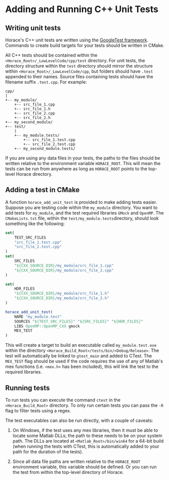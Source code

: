 # Adding and Running C++ Unit Tests

## Writing unit tests

Horace's C++ unit tests are written using the [GoogleTest framework](https://github.com/google/googletest).
Commands to create build targets for your tests should be written in CMake.

All C++ tests should be contained within the `<Horace_Root>/_LowLevelCode/cpp/test`
directory. For unit tests, the directory structure within the `test` directory
should mirror the structure within `<Horace_Root>/_LowLevelCode/cpp`, but
folders should have `.test` appended to their names. Source files containing
tests should have the filename suffix `.test.cpp`. For example:

```
cpp/
|
+-- my_module/
    +-- src_file_1.cpp
    +-- src_file_1.h
    +-- src_file_2.cpp
    +-- src_file_2.h
+-- my_second_module/
+-- test/
    |
    +-- my_module.tests/
        +-- src_file_1.test.cpp
        +-- src_file_2.test.cpp
    +-- my_second_module.tests/

```

If you are using any data files in your tests, the paths to the files should
be written relative to the environment variable `HORACE_ROOT`. This will mean
the tests can be run from anywhere as long as `HORACE_ROOT` points to the
top-level Horace directory.

## Adding a test in CMake

A function `horace_add_unit_test` is provided to make adding tests easier.
Suppose you are testing code within the `my_module` directory. You want to add
tests for `my_module`, and the test required libraries `GMock` and `OpenMP`.
The `CMakeLists.txt` file, within the `test/my_module.tests`directory, should
look something like the following:

```cmake
set(
    TEST_SRC_FILES
    "src_file_1.test.cpp"
    "src_file_2.test.cpp"
)
set(
    SRC_FILES
    "${CXX_SOURCE_DIR}/my_module/src_file_1.cpp"
    "${CXX_SOURCE_DIR}/my_module/src_file_2.cpp"
)

set(
    HDR_FILES
    "${CXX_SOURCE_DIR}/my_module/src_file_1.h"
    "${CXX_SOURCE_DIR}/my_module/src_file_2.h"
)

horace_add_unit_test(
    NAME "my_module.test"
    SOURCES "${TEST_SRC_FILES}" "${SRC_FILES}" "${HDR_FILES}"
    LIBS OpenMP::OpenMP_CXX gmock
    MEX_TEST
)
```

This will create a target to build an executable called `my_module.test.exe`
within the directory `<Horace_Build_Root>/tests/bin/<Debug/Release>`. The test
will automatically be linked to `gtest_main` and added to CTest. The `MEX_TEST`
flag should be used if the code requires the use of any of Matlab's mex
functions (i.e. `<mex.h>` has been included), this will link the test to the
required libraries.

## Running tests

To run tests you can execute the command `ctest` in the `<Horace_Build_Root>`
directory. To only run certain tests you can pass the `-R` flag to filter tests
using a regex.

The test executables can also be run directly, with a couple of caveats:

1) On Windows, if the test uses any mex libraries, then it must be able to
locate some Matlab DLLs; the path to these needs to be on your system path. The
DLLs are located at `<Matlab_Root>/bin/win64` for a 64-bit build (when running
the tests with CTest, this is automatically added to your path for the duration
of the tests).

2) Since all data file paths are written relative to the `HORACE_ROOT`
environment variable, this variable should be defined. Or you can run the test
from within the top-level directory of Horace.
